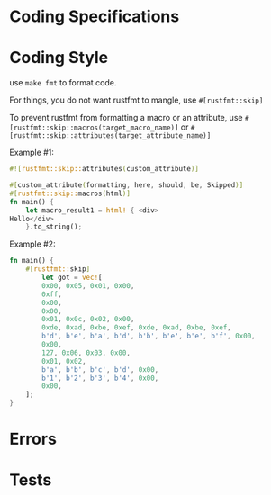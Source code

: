 # Coding Specifications

# Coding Style

use `make fmt` to format code.

For things, you do not want rustfmt to mangle, use `#[rustfmt::skip]`

To prevent rustfmt from formatting a macro or an attribute, use `#[rustfmt::skip::macros(target_macro_name)]`
or `#[rustfmt::skip::attributes(target_attribute_name)]`

Example #1:

```rust
#![rustfmt::skip::attributes(custom_attribute)]

#[custom_attribute(formatting, here, should, be, Skipped)]
#[rustfmt::skip::macros(html)]
fn main() {
    let macro_result1 = html! { <div>
Hello</div>
    }.to_string();
```

Example #2:

```rust
fn main() {
    #[rustfmt::skip]
        let got = vec![
        0x00, 0x05, 0x01, 0x00,
        0xff,
        0x00,
        0x00,
        0x01, 0x0c, 0x02, 0x00,
        0xde, 0xad, 0xbe, 0xef, 0xde, 0xad, 0xbe, 0xef,
        b'd', b'e', b'a', b'd', b'b', b'e', b'e', b'f', 0x00,
        0x00,
        127, 0x06, 0x03, 0x00,
        0x01, 0x02,
        b'a', b'b', b'c', b'd', 0x00,
        b'1', b'2', b'3', b'4', 0x00,
        0x00,
    ];
}
```

# Errors

# Tests